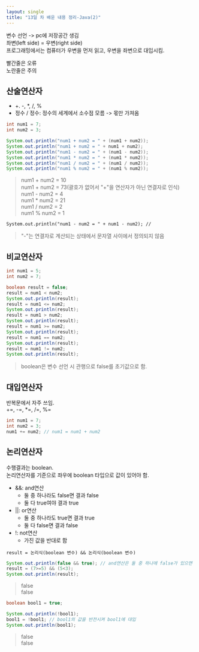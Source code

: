 ```yaml
---
layout: single
title: "13일 차 배운 내용 정리-Java(2)"
---
```


변수 선언 -> pc에 저장공간 생김\
좌변(left side) = 우변(right side)\
프로그래밍에서는 컴퓨터가 우변을 먼저 읽고, 우변을 좌변으로 대입시킴.

빨간줄은 오류\
노란줄은 주의

## 산술연산자

- +. -, *, /, %
- 정수 / 정수: 정수의 세계에서 소수점 모름 -> 몫만 가져옴

```java
int num1 = 7;
int num2 = 3;

System.out.println("num1 + num2 = " + (num1 + num2));
System.out.println("num1 + num2 = " + num1 + num2);
System.out.println("num1 - num2 = " + (num1 - num2));
System.out.println("num1 * num2 = " + (num1 * num2));
System.out.println("num1 / num2 = " + (num1 / num2));
System.out.println("num1 % num2 = " + (num1 % num2));
```

>num1 + num2 = 10\
num1 + num2 = 73(괄호가 없어서 "+"을 연산자가 아닌 연결자로 인식)\
num1 - num2 = 4\
num1 * num2 = 21\
num1 / num2 = 2\
num1 % num2 = 1

```
System.out.println("num1 - num2 = " + num1 - num2); //
```

>"-"는 연결자로 계산되는 상태에서 문자열 사이에서 정의되지 않음

## 비교연산자

```java
int num1 = 5;
int num2 = 7;

boolean result = false;
result = num1 < num2;
System.out.println(result);
result = num1 <= num2;
System.out.println(result);
result = num1 > num2;
System.out.println(result);
result = num1 >= num2;
System.out.println(result);
result = num1 == num2;
System.out.println(result);
result = num1 != num2;
System.out.println(result);
```

>boolean은 변수 선언 시 관행으로 false를 초기값으로 함.

## 대입연산자

반복문에서 자주 쓰임.\
+=, -=, *=, /=, %=

```java
int num1 = 7;
int num2 = 3;
num1 += num2; // num1 = num1 + num2
```

## 논리연산자

수행결과는 boolean.\
논리연산자를 기준으로 좌우에 boolean 타입으로 값이 있어야 함.

- &&: and연산
  - 둘 중 하나라도 false면 결과 false
  - 둘 다 true여야 결과 true
- ||: or연산
  - 둘 중 하나라도 true면 결과 true
  - 둘 다 false면 결과 false
- !: not연산
  - 가진 값을 반대로 함

`result = 논리식(boolean 변수) && 논리식(boolean 변수)`

```java
System.out.println(false && true); // and연산은 둘 중 하나에 false가 있으면 무조건 false이므로 뒤는 볼 것도 없다. dead code
result = (7>=5) && (5<3);
System.out.println(result);
```

>false\
>false

```java
boolean bool1 = true;

System.out.println(!bool1);
bool1 = !bool1; // bool1의 값을 반전시켜 bool1에 대입
System.out.println(bool1);
```

>false\
>false

